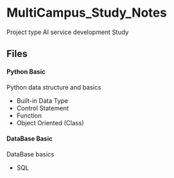 # MultiCampus_Study_Notes
Project type AI service development Study



## Files



#### Python Basic

Python data structure and basics

- Built-in Data Type
- Control Statement
- Function
- Object Oriented (Class)



#### DataBase Basic

DataBase basics

- SQL
